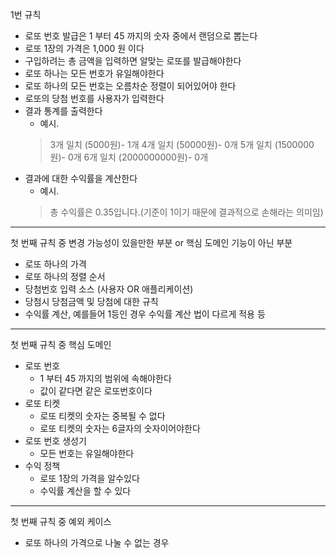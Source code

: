 1번 규칙 
- 로또 번호 발급은 1 부터 45 까지의 숫자 중에서 랜덤으로 뽑는다 
- 로또 1장의 가격은 1,000 원 이다 
- 구입하려는 총 금액을 입력하면 알맞는 로또를 발급해야한다  
- 로또 하나는 모든 번호가 유일해야한다 
- 로또 하나의 모든 번호는 오름차순 정렬이 되어있어야 한다
- 로또의 당첨 번호를 사용자가 입력한다
- 결과 통계를 출력한다 
  - 예시. 
  > 3개 일치 (5000원)- 1개 
  > 4개 일치 (50000원)- 0개 
  > 5개 일치 (1500000원)- 0개 
  > 6개 일치 (2000000000원)- 0개
- 결과에 대한 수익률을 계산한다 
  - 예시.
  > 총 수익률은 0.35입니다.(기준이 1이기 때문에 결과적으로 손해라는 의미임)

----------------------------

첫 번째 규칙 중 변경 가능성이 있을만한 부분 or 핵심 도메인 기능이 아닌 부분
- 로또 하나의 가격 
- 로또 하나의 정렬 순서
- 당첨번호 입력 소스 (사용자 OR 애플리케이션)
- 당첨시 당첨금액 및 당첨에 대한 규칙 
- 수익률 계산, 예를들어 1등인 경우 수익률 계산 법이 다르게 적용 등

----------------------------

첫 번째 규칙 중 핵심 도메인
- 로또 번호
  - 1 부터 45 까지의 범위에 속해야한다  
  - 값이 같다면 같은 로또번호이다
- 로또 티켓
  - 로또 티켓의 숫자는 중복될 수 없다 
  - 로또 티켓의 숫자는 6글자의 숫자이어야한다
- 로또 번호 생성기 
  - 모든 번호는 유일해야한다 
- 수익 정책 
  - 로또 1장의 가격을 알수있다 
  - 수익률 계산을 할 수 있다

----------------------------

첫 번째 규칙 중 예외 케이스 
- 로또 하나의 가격으로 나눌 수 없는 경우 
